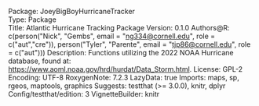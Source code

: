 Package: JoeyBigBoyHurricaneTracker   <br> 
Type: Package   <br> 
Title: Atlantic Hurricane Tracking Package
Version: 0.1.0
Authors@R: c(person("Nick", "Gembs", email = "ng334@cornell.edu",
    role = c("aut","cre")), person("Tyler", "Parente",
    email = "tjp86@cornell.edu", role = c("aut")))
Description: Functions utilizing the 2022 NOAA Hurricane database, 
    found at: https://www.aoml.noaa.gov/hrd/hurdat/Data_Storm.html.
License: GPL-2
Encoding: UTF-8
RoxygenNote: 7.2.3
LazyData: true
Imports:
    maps,
    sp,
    rgeos,
    maptools,
    graphics
Suggests: 
    testthat (>= 3.0.0),
    knitr,
    dplyr
Config/testthat/edition: 3
VignetteBuilder: knitr

